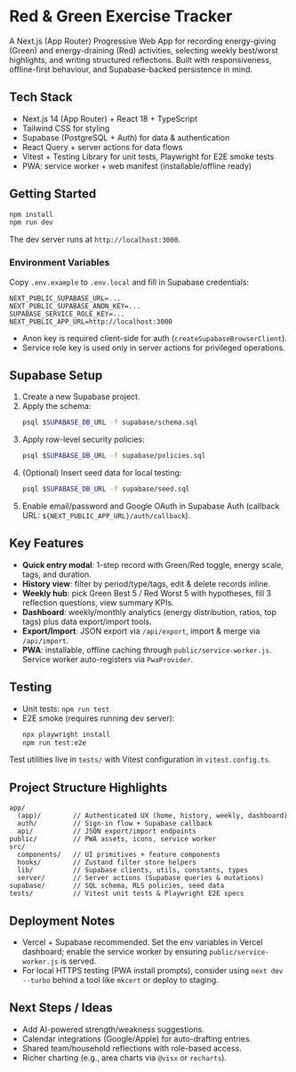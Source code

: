 ﻿# Red & Green Exercise Tracker

A Next.js (App Router) Progressive Web App for recording energy-giving (Green) and energy-draining (Red) activities, selecting weekly best/worst highlights, and writing structured reflections. Built with responsiveness, offline-first behaviour, and Supabase-backed persistence in mind.

## Tech Stack

- Next.js 14 (App Router) + React 18 + TypeScript
- Tailwind CSS for styling
- Supabase (PostgreSQL + Auth) for data & authentication
- React Query + server actions for data flows
- Vitest + Testing Library for unit tests, Playwright for E2E smoke tests
- PWA: service worker + web manifest (installable/offline ready)

## Getting Started

```bash
npm install
npm run dev
```

The dev server runs at `http://localhost:3000`.

### Environment Variables

Copy `.env.example` to `.env.local` and fill in Supabase credentials:

```
NEXT_PUBLIC_SUPABASE_URL=...
NEXT_PUBLIC_SUPABASE_ANON_KEY=...
SUPABASE_SERVICE_ROLE_KEY=...
NEXT_PUBLIC_APP_URL=http://localhost:3000
```

- Anon key is required client-side for auth (`createSupabaseBrowserClient`).
- Service role key is used only in server actions for privileged operations.

## Supabase Setup

1. Create a new Supabase project.
2. Apply the schema:
   ```bash
   psql $SUPABASE_DB_URL -f supabase/schema.sql
   ```
3. Apply row-level security policies:
   ```bash
   psql $SUPABASE_DB_URL -f supabase/policies.sql
   ```
4. (Optional) Insert seed data for local testing:
   ```bash
   psql $SUPABASE_DB_URL -f supabase/seed.sql
   ```
5. Enable email/password and Google OAuth in Supabase Auth (callback URL: `${NEXT_PUBLIC_APP_URL}/auth/callback`).

## Key Features

- **Quick entry modal**: 1-step record with Green/Red toggle, energy scale, tags, and duration.
- **History view**: filter by period/type/tags, edit & delete records inline.
- **Weekly hub**: pick Green Best 5 / Red Worst 5 with hypotheses, fill 3 reflection questions, view summary KPIs.
- **Dashboard**: weekly/monthly analytics (energy distribution, ratios, top tags) plus data export/import tools.
- **Export/Import**: JSON export via `/api/export`, import & merge via `/api/import`.
- **PWA**: installable, offline caching through `public/service-worker.js`. Service worker auto-registers via `PwaProvider`.

## Testing

- Unit tests: `npm run test`
- E2E smoke (requires running dev server):
  ```bash
  npx playwright install
  npm run test:e2e
  ```

Test utilities live in `tests/` with Vitest configuration in `vitest.config.ts`.

## Project Structure Highlights

```text
app/
  (app)/        // Authenticated UX (home, history, weekly, dashboard)
  auth/         // Sign-in flow + Supabase callback
  api/          // JSON export/import endpoints
public/         // PWA assets, icons, service worker
src/
  components/   // UI primitives + feature components
  hooks/        // Zustand filter store helpers
  lib/          // Supabase clients, utils, constants, types
  server/       // Server actions (Supabase queries & mutations)
supabase/       // SQL schema, RLS policies, seed data
tests/          // Vitest unit tests & Playwright E2E specs
```

## Deployment Notes

- Vercel + Supabase recommended. Set the env variables in Vercel dashboard; enable the service worker by ensuring `public/service-worker.js` is served.
- For local HTTPS testing (PWA install prompts), consider using `next dev --turbo` behind a tool like `mkcert` or deploy to staging.

## Next Steps / Ideas

- Add AI-powered strength/weakness suggestions.
- Calendar integrations (Google/Apple) for auto-drafting entries.
- Shared team/household reflections with role-based access.
- Richer charting (e.g., area charts via `@visx` or `recharts`).
